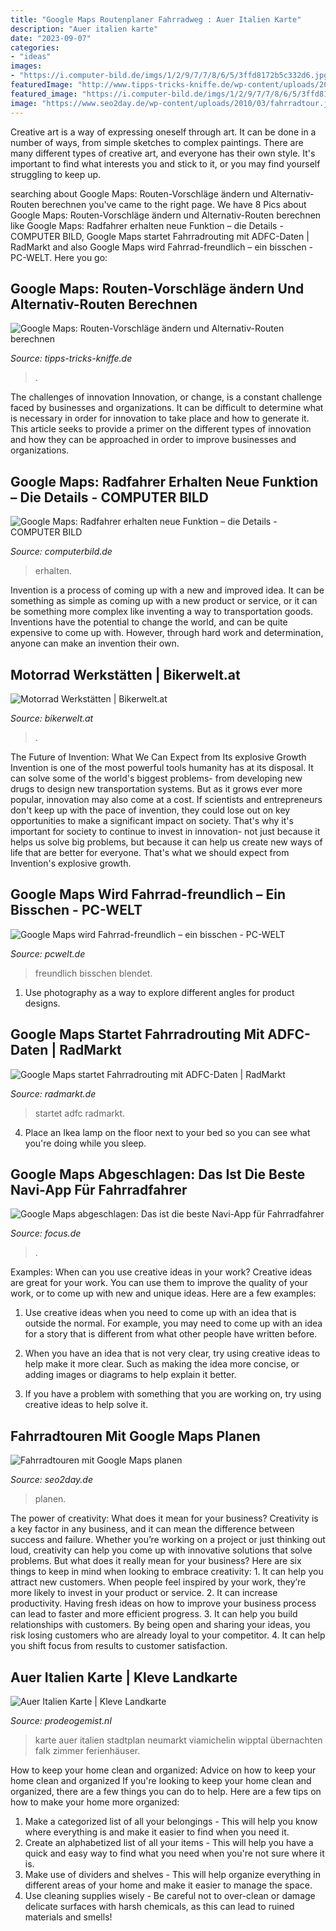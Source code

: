 ```yaml
---
title: "Google Maps Routenplaner Fahrradweg : Auer Italien Karte"
description: "Auer italien karte"
date: "2023-09-07"
categories:
- "ideas"
images:
- "https://i.computer-bild.de/imgs/1/2/9/7/7/8/6/5/3ffd8172b5c332d6.jpg"
featuredImage: "http://www.tipps-tricks-kniffe.de/wp-content/uploads/2012/01/bild-6-google-maps-route-fußweg-radweg-fahrrad-via-gesamtlänge-anzeigen-strecke-weg-angepasst.jpg"
featured_image: "https://i.computer-bild.de/imgs/1/2/9/7/7/8/6/5/3ffd8172b5c332d6.jpg"
image: "https://www.seo2day.de/wp-content/uploads/2010/03/fahrradtour.jpg"
---
```



Creative art is a way of expressing oneself through art. It can be done in a number of ways, from simple sketches to complex paintings. There are many different types of creative art, and everyone has their own style. It's important to find what interests you and stick to it, or you may find yourself struggling to keep up.

	

		
searching about Google Maps: Routen-Vorschläge ändern und Alternativ-Routen berechnen you've came to the right page. We have 8 Pics about Google Maps: Routen-Vorschläge ändern und Alternativ-Routen berechnen like Google Maps: Radfahrer erhalten neue Funktion – die Details - COMPUTER BILD, Google Maps startet Fahrradrouting mit ADFC-Daten | RadMarkt and also Google Maps wird Fahrrad-freundlich – ein bisschen - PC-WELT. Here you go:
		
    
## Google Maps: Routen-Vorschläge ändern Und Alternativ-Routen Berechnen

<img loading=lazy src="http://www.tipps-tricks-kniffe.de/wp-content/uploads/2012/01/bild-6-google-maps-route-fußweg-radweg-fahrrad-via-gesamtlänge-anzeigen-strecke-weg-angepasst.jpg" onerror="this.onerror=null;this.src='https://tse4.mm.bing.net/th?id=OIP.qEiPjG5x6KVksPpFmZBb_AAAAA&amp;pid=15.1';" alt="Google Maps: Routen-Vorschläge ändern und Alternativ-Routen berechnen">

_Source: tipps-tricks-kniffe.de_

>. 

	

The challenges of innovation
Innovation, or change, is a constant challenge faced by businesses and organizations. It can be difficult to determine what is necessary in order for innovation to take place and how to generate it. This article seeks to provide a primer on the different types of innovation and how they can be approached in order to improve businesses and organizations.

    
## Google Maps: Radfahrer Erhalten Neue Funktion – Die Details - COMPUTER BILD

<img loading=lazy src="https://i.computer-bild.de/imgs/1/2/9/7/7/8/6/5/3ffd8172b5c332d6.jpg" onerror="this.onerror=null;this.src='https://tse1.mm.bing.net/th?id=OIP.P_2BcrXDMtavOHY1w00v5gHaEK&amp;pid=15.1';" alt="Google Maps: Radfahrer erhalten neue Funktion – die Details - COMPUTER BILD">

_Source: computerbild.de_

>erhalten. 

	

Invention is a process of coming up with a new and improved idea. It can be something as simple as coming up with a new product or service, or it can be something more complex like inventing a way to transportation goods. Inventions have the potential to change the world, and can be quite expensive to come up with. However, through hard work and determination, anyone can make an invention their own.

    
## Motorrad Werkstätten | Bikerwelt.at

<img loading=lazy src="https://www.bikerwelt.at/wp-content/uploads/Google_Map-1024x521.png" onerror="this.onerror=null;this.src='https://tse4.mm.bing.net/th?id=OIP.isPIx7nwC1Nu-TFvrhd2kwHaDx&amp;pid=15.1';" alt="Motorrad Werkstätten | Bikerwelt.at">

_Source: bikerwelt.at_

>. 

	

The Future of Invention: What We Can Expect from Its explosive Growth
Invention is one of the most powerful tools humanity has at its disposal. It can solve some of the world's biggest problems- from developing new drugs to design new transportation systems. But as it grows ever more popular, innovation may also come at a cost. If scientists and entrepreneurs don't keep up with the pace of invention, they could lose out on key opportunities to make a significant impact on society.
That's why it's important for society to continue to invest in innovation- not just because it helps us solve big problems, but because it can help us create new ways of life that are better for everyone. That's what we should expect from Invention's explosive growth.

    
## Google Maps Wird Fahrrad-freundlich – Ein Bisschen - PC-WELT

<img loading=lazy src="https://bilder.pcwelt.de/3424690_original.jpg" onerror="this.onerror=null;this.src='https://tse4.mm.bing.net/th?id=OIP.skgiiHCISDNRlkufbHct0gHaFj&amp;pid=15.1';" alt="Google Maps wird Fahrrad-freundlich – ein bisschen - PC-WELT">

_Source: pcwelt.de_

>freundlich bisschen blendet. 

	

1. Use photography as a way to explore different angles for product designs.

    
## Google Maps Startet Fahrradrouting Mit ADFC-Daten | RadMarkt

<img loading=lazy src="https://radmarkt.de/sites/default/files/styles/scale_650/public/field/image/google_routenplaner.jpg?itok=JwWfAAhH" onerror="this.onerror=null;this.src='https://tse1.mm.bing.net/th?id=OIP.vbcNnjuoE0Mp5P5Ok_2MRwHaK8&amp;pid=15.1';" alt="Google Maps startet Fahrradrouting mit ADFC-Daten | RadMarkt">

_Source: radmarkt.de_

>startet adfc radmarkt. 

	

4. Place an Ikea lamp on the floor next to your bed so you can see what you're doing while you sleep.

    
## Google Maps Abgeschlagen: Das Ist Die Beste Navi-App Für Fahrradfahrer

<img loading=lazy src="https://p5.focus.de/img/fotos/origs12419546/2205443196-w630-h354-o-q75-p5/www.jpg" onerror="this.onerror=null;this.src='https://tse4.mm.bing.net/th?id=OIP.PY_sK71ty4Dl7MGVTB2v5QHaEK&amp;pid=15.1';" alt="Google Maps abgeschlagen: Das ist die beste Navi-App für Fahrradfahrer">

_Source: focus.de_

>. 

	

Examples: When can you use creative ideas in your work?
Creative ideas are great for your work. You can use them to improve the quality of your work, or to come up with new and unique ideas. Here are a few examples:
1. Use creative ideas when you need to come up with an idea that is outside the normal. For example, you may need to come up with an idea for a story that is different from what other people have written before.

2. When you have an idea that is not very clear, try using creative ideas to help make it more clear. Such as making the idea more concise, or adding images or diagrams to help explain it better.

3. If you have a problem with something that you are working on, try using creative ideas to help solve it.

    
## Fahrradtouren Mit Google Maps Planen

<img loading=lazy src="https://www.seo2day.de/wp-content/uploads/2010/03/fahrradtour.jpg" onerror="this.onerror=null;this.src='https://tse2.mm.bing.net/th?id=OIP.n-bap81F50RVE_nSBadypgAAAA&amp;pid=15.1';" alt="Fahrradtouren mit Google Maps planen">

_Source: seo2day.de_

>planen. 

	

The power of creativity: What does it mean for your business?
Creativity is a key factor in any business, and it can mean the difference between success and failure. Whether you’re working on a project or just thinking out loud, creativity can help you come up with innovative solutions that solve problems. But what does it really mean for your business? Here are six things to keep in mind when looking to embrace creativity: 1. It can help you attract new customers. When people feel inspired by your work, they’re more likely to invest in your product or service. 2. It can increase productivity. Having fresh ideas on how to improve your business process can lead to faster and more efficient progress. 3. It can help you build relationships with customers. By being open and sharing your ideas, you risk losing customers who are already loyal to your competitor. 4. It can help you shift focus from results to customer satisfaction.

    
## Auer Italien Karte | Kleve Landkarte

<img loading=lazy src="https://lh3.googleusercontent.com/q-vv2-oiQz5YJT2v8x94guGmnQYlUlXmKuHUmfjVxN_h1v71a4N-r73GzeiwuIgdDA0=h900" onerror="this.onerror=null;this.src='https://tse1.mm.bing.net/th?id=OIP.WqFSozR43y_YUVLTWhtAQAHaEo&amp;pid=15.1';" alt="Auer Italien Karte | Kleve Landkarte">

_Source: prodeogemist.nl_

>karte auer italien stadtplan neumarkt viamichelin wipptal übernachten falk zimmer ferienhäuser. 

	

How to keep your home clean and organized: Advice on how to keep your home clean and organized
If you're looking to keep your home clean and organized, there are a few things you can do to help. Here are a few tips on how to make your home more organized: 
1. Make a categorized list of all your belongings - This will help you know where everything is and make it easier to find when you need it. 
2. Create an alphabetized list of all your items - This will help you have a quick and easy way to find what you need when you're not sure where it is. 
3. Make use of dividers and shelves - This will help organize everything in different areas of your home and make it easier to manage the space. 
4. Use cleaning supplies wisely - Be careful not to over-clean or damage delicate surfaces with harsh chemicals, as this can lead to ruined materials and smells!

